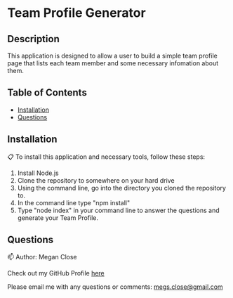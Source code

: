 # Team Profile Generator 

## Description
This application is designed to allow a user to build a simple team profile page that lists each team member and some necessary infomation about them. 

## Table of Contents
* [Installation](#Installation)
* [Questions](#Questions)

## Installation 
:clipboard: To install this application and necessary tools, follow these steps: 
1. Install Node.js 
2. Clone the repository to somewhere on your hard drive 
3. Using the command line, go into the directory you cloned the repository to. 
4. In the command line type "npm install" 
5. Type "node index" in your command line to answer the questions and generate your Team Profile. 

## Questions 
:mailbox:
Author: Megan Close

Check out my GitHub Profile [here](https://github.com/MeganClo)

Please email me with any questions or comments: <megs.close@gmail.com>